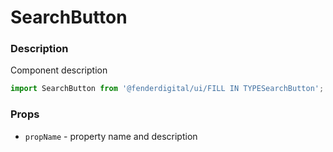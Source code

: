 # SearchButton

### Description
Component description

```js
import SearchButton from '@fenderdigital/ui/FILL IN TYPESearchButton';
```

### Props
* `propName` - property name and description 
